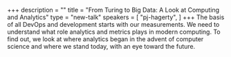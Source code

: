 +++
description = ""
title = "From Turing to Big Data: A Look at Computing and Analytics"
type = "new-talk"
speakers = [
        "pj-hagerty",
]
+++
The basis of all DevOps and development starts with our measurements.  We need to understand what role analytics and metrics plays in modern computing.  To find out, we look at where analytics began in the advent of computer science and where we stand today, with an eye toward the future.